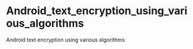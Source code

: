 # Android_text_encryption_using_various_algorithms
Android text encryption using various algorithms
